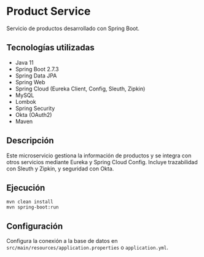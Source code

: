 # Product Service

Servicio de productos desarrollado con Spring Boot.

## Tecnologías utilizadas

- Java 11
- Spring Boot 2.7.3
- Spring Data JPA
- Spring Web
- Spring Cloud (Eureka Client, Config, Sleuth, Zipkin)
- MySQL
- Lombok
- Spring Security
- Okta (OAuth2)
- Maven

## Descripción

Este microservicio gestiona la información de productos y se integra con otros servicios mediante Eureka y Spring Cloud Config. Incluye trazabilidad con Sleuth y Zipkin, y seguridad con Okta.

## Ejecución

```
mvn clean install
mvn spring-boot:run
```

## Configuración

Configura la conexión a la base de datos en `src/main/resources/application.properties` o `application.yml`.
